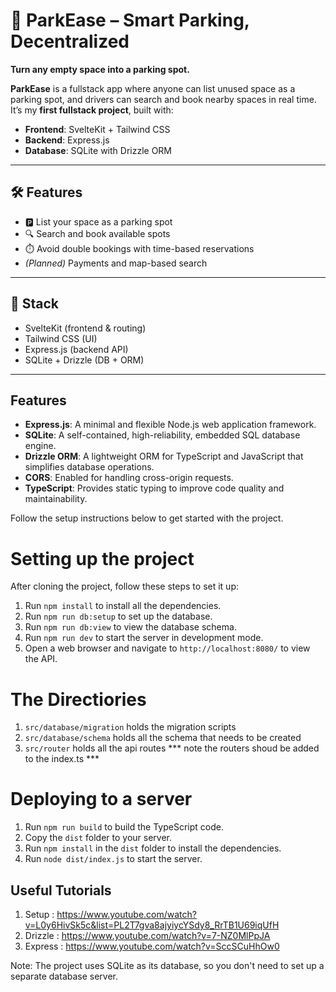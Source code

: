 # 🚗 ParkEase – Smart Parking, Decentralized

**Turn any empty space into a parking spot.**

**ParkEase** is a fullstack app where anyone can list unused space as a parking spot, and drivers can search and book nearby spaces in real time. It’s my **first fullstack project**, built with:

* **Frontend**: SvelteKit + Tailwind CSS
* **Backend**: Express.js
* **Database**: SQLite with Drizzle ORM

---

## 🛠️ Features

* 🅿️ List your space as a parking spot
* 🔍 Search and book available spots
* ⏱️ Avoid double bookings with time-based reservations
* *(Planned)* Payments and map-based search

---

## 🚀 Stack

* SvelteKit (frontend & routing)
* Tailwind CSS (UI)
* Express.js (backend API)
* SQLite + Drizzle (DB + ORM)

---
## Features

- **Express.js**: A minimal and flexible Node.js web application framework.
- **SQLite**: A self-contained, high-reliability, embedded SQL database engine.
- **Drizzle ORM**: A lightweight ORM for TypeScript and JavaScript that simplifies database operations.
- **CORS**: Enabled for handling cross-origin requests.
- **TypeScript**: Provides static typing to improve code quality and maintainability.

Follow the setup instructions below to get started with the project.


# Setting up the project

After cloning the project, follow these steps to set it up:

1. Run `npm install` to install all the dependencies.
2. Run `npm run db:setup` to set up the database.
3. Run `npm run db:view` to view the database schema.
4. Run `npm run dev` to start the server in development mode.
5. Open a web browser and navigate to `http://localhost:8080/` to view the API.


# The Directiories

1. `src/database/migration` holds the migration scripts
2. `src/database/schema` holds all the schema that needs to be created
3. `src/router` holds all the api routes *** note the routers shoud be added to the index.ts ***

# Deploying to a server

1. Run `npm run build` to build the TypeScript code.
2. Copy the `dist` folder to your server.
3. Run `npm install` in the `dist` folder to install the dependencies.
4. Run `node dist/index.js` to start the server.

## Useful Tutorials

1. Setup   : https://www.youtube.com/watch?v=L0y6HivSk5c&list=PL2T7gva8ajyiycYSdy8_RrTB1U69iqUfH
2. Drizzle : https://www.youtube.com/watch?v=7-NZ0MlPpJA
3. Express : https://www.youtube.com/watch?v=SccSCuHhOw0

Note: The project uses SQLite as its database, so you don't need to set up a separate database server.
